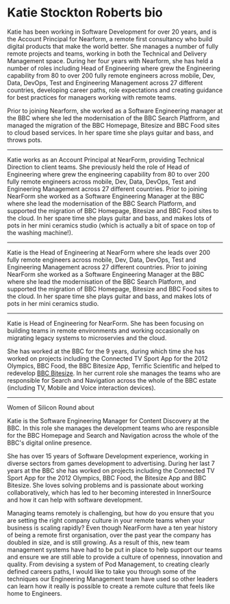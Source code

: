 # Katie Stockton Roberts bio

Katie has been working in Software Development for over 20 years, and is the Account Principal for Nearform, a remote first consultancy who build digital products that make the world better.  She manages a number of fully remote projects and teams, working in both the Technical and Delivery Management space. During her four years with Nearform, she has held a number of roles including Head of Engineering where grew the Engineering capability from 80 to over 200 fully remote engineers across mobile, Dev, Data, DevOps, Test and Engineering Management across 27 different countries, developing career paths, role expectations and creating guidance for best practices for managers working with remote teams.

Prior to joining Nearform, she worked as a Software Engineering manager at the BBC where she led the modernisation of the BBC Search Platfrorm, and managed the migration of the BBC Homepage, Bitesize and BBC Food sites to cloud based services.  In her spare time she plays guitar and bass, and throws pots.

----


Katie works as an Account Principal at NearForm, providing Technical Direction to client teams.  She previously held the role of Head of Engineering where grew the engineering capability from 80 to over 200 fully remote engineers across mobile, Dev, Data, DevOps, Test and Engineering Management across 27 different countries. Prior to joining NearForm she worked as a Software Engineering Manager at the BBC where she lead the modernisation of the BBC Search Platform, and supported the migration of BBC Homepage, Bitesize and BBC Food sites to the cloud. In her spare time she plays guitar and bass, and makes lots of pots in her mini ceramics studio (which is actually a bit of space on top of the washing machine!).

----

Katie is the Head of Engineering at NearForm where she leads over 200 fully remote engineers across mobile, Dev, Data, DevOps, Test and Engineering Management across 27 different countries.  Prior to joining NearForm she worked as a Software Engineering Manager at the BBC where she lead the modernisation of the BBC Search Platform, and supported the migration of BBC Homepage, Bitesize and BBC Food sites to the cloud.  In her spare time she plays guitar and bass, and makes lots of pots in her mini ceramics studio.

-----

Katie is Head of Engineering for NearForm. She has been focusing on building teams in remote environments and working occasionally on migrating legacy systems to microservies and the cloud. 

She has worked at the BBC for the 9 years, during which time she has worked on projects including the Connected TV Sport App for the 2012 Olympics, BBC Food, the BBC Bitesize App, Terrific Scientific and helped to redevelop <a href="http://www.bbc.com/bitesize">BBC Bitesize</a>.  In her current role she manages the teams who are responsible for Search and Navigation across the whole of the BBC estate (including TV, Mobile and Voice interaction devices).  



----
Women of Silicon Round about

Katie is the Software Engineering Manager for Content Discovery at the BBC. In this role she manages the development teams who are responsible for the BBC Homepage and Search and Navigation across the whole of the BBC's digital online presence.

She has over 15 years of Software Development experience, working in diverse sectors from games development to advertising. During her last 7 years at the BBC she has worked on projects including the Connected TV Sport App for the 2012 Olympics, BBC Food, the Bitesize App and BBC Bitesize. She loves solving problems and is passionate about working collaboratively, which has led to her becoming interested in InnerSource and how it can help with software development.



Managing teams remotely is challenging, but how do you ensure that you are setting the right company culture in your remote teams when your business is scaling rapidly?
Even though NearForm have a ten year history of being a remote first organisation, over the past year the company has doubled in size, and is still growing. As a result of this, new team management systems have had to be put in place to help support our teams and ensure we are still able to provide a culture of openness, innovation and quality.  From devising a system of Pod Management, to creating clearly defined careers paths, I would like to take you through some of the techniques our Engineering Management team have used so other leaders can learn how it really is possible to create a remote culture that feels like home to Engineers.
